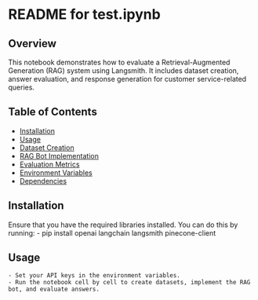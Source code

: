 # README for test.ipynb

## Overview
This notebook demonstrates how to evaluate a Retrieval-Augmented Generation (RAG) system using Langsmith. It includes dataset creation, answer evaluation, and response generation for customer service-related queries.

## Table of Contents
- [Installation](#installation)
- [Usage](#usage)
- [Dataset Creation](#dataset-creation)
- [RAG Bot Implementation](#rag-bot-implementation)
- [Evaluation Metrics](#evaluation-metrics)
- [Environment Variables](#environment-variables)
- [Dependencies](#dependencies)

## Installation
Ensure that you have the required libraries installed. You can do this by running:
    - pip install openai langchain langsmith pinecone-client




## Usage
    - Set your API keys in the environment variables.
    - Run the notebook cell by cell to create datasets, implement the RAG bot, and evaluate answers.
